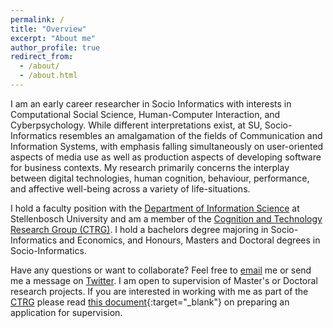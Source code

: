 ```yaml
---
permalink: /
title: "Overview"
excerpt: "About me"
author_profile: true
redirect_from: 
  - /about/
  - /about.html
---
```


I am an early career researcher in Socio Informatics with interests in Computational Social Science, Human-Computer Interaction, and Cyberpsychology. While different interpretations exist, at SU, Socio-Informatics resembles an amalgamation of the fields of Communication and Information Systems, with emphasis falling simultaneously on user-oriented aspects of media use as well as production aspects of developing software for business contexts. My research primarily concerns the interplay between digital technologies, human cognition, behaviour, performance, and affective well-being across a variety of life-situations.

I hold a faculty position with the [Department of Information Science](http://suinformatics.com) at Stellenbosch University and am a member of the [Cognition and Technology Research Group (CTRG)](http://suinformatics.com/ctrg). I hold a bachelors degree majoring in Socio-Informatics and Economics, and Honours, Masters and Doctoral degrees in Socio-Informatics. 

Have any questions or want to collaborate? Feel free to [email](mailto:dougaparry@sun.ac.za) me or send me a message on [Twitter](https://twitter.com/dougaparry). I am open to supervision of Master's or Doctoral research projects. If you are interested in working with me as part of the [CTRG](http://suinformatics.com/ctrg) please read [this document](https://dougaparry.com/files/supervision.pdf){:target="_blank"} on preparing an application for supervision.



